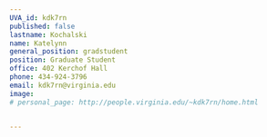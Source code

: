 ```yaml
---
UVA_id: kdk7rn
published: false
lastname: Kochalski
name: Katelynn
general_position: gradstudent
position: Graduate Student
office: 402 Kerchof Hall
phone: 434-924-3796
email: kdk7rn@virginia.edu
image:
# personal_page: http://people.virginia.edu/~kdk7rn/home.html


---
```

